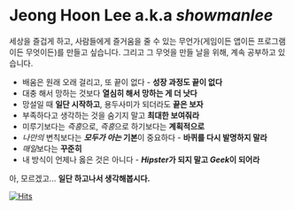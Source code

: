 # Jeong Hoon Lee a.k.a *showmanlee*

세상을 즐겁게 하고, 사람들에게 즐거움을 줄 수 있는 무언가(게임이든 앱이든 프로그램이든 무엇이든)를 만들고 싶습니다. 그리고 그 무엇을 만들 날을 위해, 계속 공부하고 있습니다.

 * 배움은 원래 오래 걸리고, 또 끝이 없다 - **성장 과정도 끝이 없다**
 * 대충 해서 망하는 것보다 **열심히 해서 망하는 게 더 낫다**
 * 망설일 때 **일단 시작하고**, 용두사미가 되더라도 **끝은 보자**
 * 부족하다고 생각하는 것을 숨기지 말고 **최대한 보여줘라**
 * 미루기보다는 *즉흥*으로, *즉흥*으로 하기보다는 **계획적으로**
 * *나만의* 변칙보다는 ***모두가 아는* 기본**이 중요하다 - **바퀴를 다시 발명하지 말라**
 * *매일*보다는 **꾸준히**
 * 내 방식이 언제나 옳은 것은 아니다 - ***Hipster*가 되지 말고 *Geek*이 되어라**

아, 모르겠고... **일단 하고나서 생각해봅시다.**

[![Hits](https://hits.seeyoufarm.com/api/count/incr/badge.svg?url=https%3A%2F%2Fgithub.com%2Fshowmanlee&count_bg=%2379C83D&title_bg=%23555555&icon=&icon_color=%23E7E7E7&title=hits&edge_flat=false)](https://hits.seeyoufarm.com)
